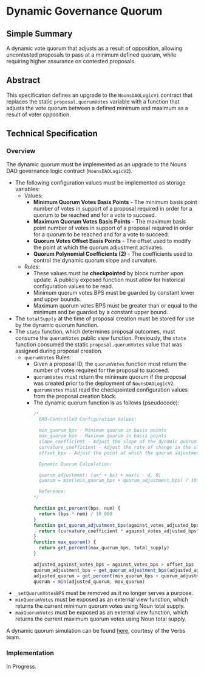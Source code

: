 # Dynamic Governance Quorum

## Simple Summary

A dynamic vote quorum that adjusts as a result of opposition, allowing uncontested proposals to pass at a minimum defined quorum, while requiring higher assurance on contested proposals.

## Abstract

This specification defines an upgrade to the `NounsDAOLogicV1` contract that replaces the static `proposal.quorumVotes` variable with a function that adjusts the vote quorum between a defined minimum and maximum as a result of voter opposition.

## Technical Specification

### Overview

The dynamic quorum must be implemented as an upgrade to the Nouns DAO governance logic contract (`NounsDAOLogicV2`).

- The following configuration values must be implemented as storage variables:
  - Values:
    - **Minimum Quorum Votes Basis Points** - The minimum basis point number of votes in support of a proposal required in order for a quorum to be reached and for a vote to succeed.
    - **Maximum Quorum Votes Basis Points** - The maximum basis point number of votes in support of a proposal required in order for a quorum to be reached and for a vote to succeed.
    - **Quorum Votes Offset Basis Points** - The offset used to modify the point at which the quorum adjustment activates.
    - **Quorum Polynomial Coefficients (2)** - The coefficients used to control the dynamic quorum slope and curvature.
  - Rules:
    - These values must be **checkpointed** by block number upon update. A publicly exposed function must allow for historical configuration values to be read.
    - Minimum quorum votes BPS must be guarded by constant lower and upper bounds.
    - Maximum quorum votes BPS must be greater than or equal to the minimum and be guarded by a constant upper bound.
- The `totalSupply` at the time of proposal creation must be stored for use by the dynamic quorum function.
- The `state` function, which determines proposal outcomes, must consume the `quorumVotes` public view function. Previously, the `state` function consumed the static `proposal.quorumVotes` value that was assigned during proposal creation.
  - `quorumVotes` Rules:
    - Given a proposal ID, the `quorumVotes` function must return the number of votes required for the proposal to succeed.
    - `quorumVotes` must return the minimum quorum if the proposal was created prior to the deployment of `NounsDAOLogicV2`.
    - `quorumVotes` must read the checkpointed configuration values from the proposal creation block.
    - The dynamic quorum function is as follows (pseudocode):
      ```js
      /*
        DAO-Controlled Configuration Values:

        min_quorum_bps - Minimum quorum in basis points
        max_quorum_bps - Maximum quorum in basis points
        slope_coefficient - Adjust the slope of the dynamic quorum
        curvature_coefficient - Adjust the rate of change in the slope of the dynamic quorum
        offset_bps - Adjust the point at which the quorum adjustment activates

        Dynamic Quorum Calculation:

        quorum_adjustment: (ax² + bx) + max(c - d, 0)
        quorum = min((min_quorum_bps + quorum_adjustment_bps) / 10_000, max_quorum)

        Reference:
      */

      function get_percent(bps, num) {
        return (bps * num) / 10_000
      }
      function get_quorum_adjustment_bps(against_votes_adjusted_bps) {
        return (curvature_coefficient * against_votes_adjusted_bps²) + (slope_coefficient * against_votes_adjusted_bps)
      }
      function max_quorum() {
        return get_percent(max_quorum_bps, total_supply)
      }
      
      adjusted_against_votes_bps = against_votes_bps > offset_bps ? against_votes_bps - offset_bps : 0
      quorum_adjustment_bps = get_quorum_adjustment_bps(adjusted_against_votes_bps)
      adjusted_quorum = get_percent(min_quorum_bps + quorum_adjustment_bps, total_supply)
      quorum = min(adjusted_quorum, max_quorum)
      ```
- `_setQuorumVotesBPS` must be removed as it no longer serves a purpose.
-  `minQuorumVotes` must be exposed as an external view function, which returns the current minimum quorum votes using Noun total supply.
-  `maxQuorumVotes` must be exposed as an external view function, which returns the current maximum quorum votes using Noun total supply.

A dynamic quorum simulation can be found [here](https://docs.google.com/spreadsheets/d/1trmtpgSLx8cfm-wD79mQWyh2y_GwW3X7f2rEnSWJ3AM/edit?usp=sharing), courtesy of the Verbs team.

### Implementation

In Progress.

